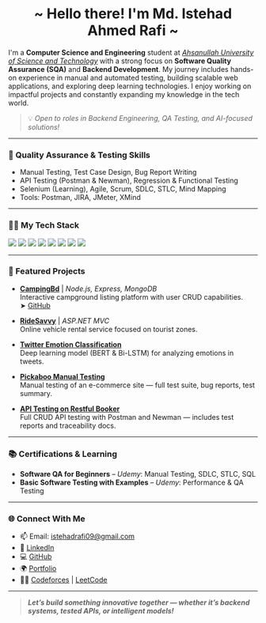<h1 align="center">~ Hello there! I'm Md. Istehad Ahmed Rafi ~</h1>

I'm a **Computer Science and Engineering** student at _[Ahsanullah University of Science and Technology](https://www.aust.edu/)_ with a strong focus on **Software Quality Assurance (SQA)** and **Backend Development**. My journey includes hands-on experience in manual and automated testing, building scalable web applications, and exploring deep learning technologies. I enjoy working on impactful projects and constantly expanding my knowledge in the tech world.

> 💡 *Open to roles in Backend Engineering, QA Testing, and AI-focused solutions!*

---

### 🧪 Quality Assurance & Testing Skills

- Manual Testing, Test Case Design, Bug Report Writing
- API Testing (Postman & Newman), Regression & Functional Testing
- Selenium (Learning), Agile, Scrum, SDLC, STLC, Mind Mapping
- Tools: Postman, JIRA, JMeter, XMind

---

### 🧑‍💻 My Tech Stack

<p>
<img src="https://img.shields.io/badge/Node.js-339933?style=for-the-badge&logo=nodedotjs&logoColor=white" />
<img src="https://img.shields.io/badge/Express.js-000000?style=for-the-badge&logo=express&logoColor=white" />
<img src="https://img.shields.io/badge/ASP.NET-512BD4?style=for-the-badge&logo=dotnet&logoColor=white" />
<img src="https://img.shields.io/badge/MongoDB-47A248?style=for-the-badge&logo=mongodb&logoColor=white" />
<img src="https://img.shields.io/badge/SQL_Server-CC2927?style=for-the-badge&logo=microsoft-sql-server&logoColor=white" />
<img src="https://img.shields.io/badge/C%23-239120?style=for-the-badge&logo=csharp&logoColor=white" />
<img src="https://img.shields.io/badge/C++-00599C?style=for-the-badge&logo=cplusplus&logoColor=white" />
<img src="https://img.shields.io/badge/JavaScript-F7DF1E?style=for-the-badge&logo=javascript&logoColor=black" />
</p>

---

### 🚀 Featured Projects

- **[CampingBd](https://campingbd.onrender.com/)** | *Node.js, Express, MongoDB*  
  Interactive campground listing platform with user CRUD capabilities.  
  ➤ [GitHub](https://github.com/Rafi521/CampingBd)

- **[RideSavvy](https://github.com/Rafi521/RideSavvy)** | *ASP.NET MVC*  
  Online vehicle rental service focused on tourist zones.

- **[Twitter Emotion Classification](https://github.com/Rafi521/twitter-emotion-extraction-using-deep-learning)**  
  Deep learning model (BERT & Bi-LSTM) for analyzing emotions in tweets.

- **[Pickaboo Manual Testing](https://github.com/Rafi521/Pickaboo-Manual-Testing-Project)**  
  Manual testing of an e-commerce site — full test suite, bug reports, test summary.

- **[API Testing on Restful Booker](https://github.com/Rafi521/Api-testing)**  
  Full CRUD API testing with Postman and Newman — includes test reports and traceability docs.

---


### 📚 Certifications & Learning

- **Software QA for Beginners** – *Udemy*: Manual Testing, SDLC, STLC, SQL  
- **Basic Software Testing with Examples** – *Udemy*: Performance & QA Testing

---

### 🌐 Connect With Me

- 📫 Email: [istehadrafi09@gmail.com](mailto:istehadrafi09@gmail.com)  
- 🔗 [LinkedIn](https://linkedin.com/in/md-istehad-ahmed-rafi)  
- 💻 [GitHub](https://github.com/Rafi521)  
- 🌍 [Portfolio](https://rafi77.vercel.app/)  
- 👨‍💻 [Codeforces](https://codeforces.com/profile/Istehad) | [LeetCode](https://leetcode.com/u/Istehad09/)

---

> ***Let’s build something innovative together — whether it’s backend systems, tested APIs, or intelligent models!***
